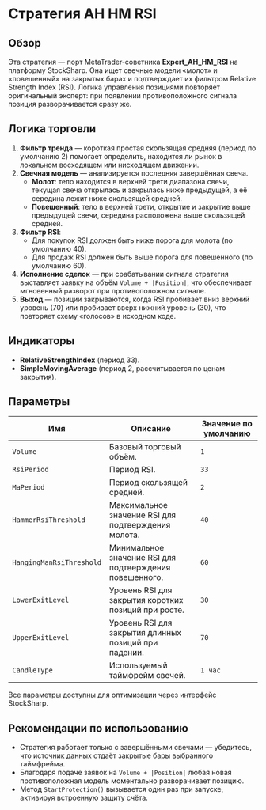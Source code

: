 # Стратегия AH HM RSI

## Обзор
Эта стратегия — порт MetaTrader-советника **Expert_AH_HM_RSI** на платформу StockSharp. Она ищет свечные модели «молот» и «повешенный» на закрытых барах и подтверждает их фильтром Relative Strength Index (RSI). Логика управления позициями повторяет оригинальный эксперт: при появлении противоположного сигнала позиция разворачивается сразу же.

## Логика торговли
1. **Фильтр тренда** — короткая простая скользящая средняя (период по умолчанию 2) помогает определить, находится ли рынок в локальном восходящем или нисходящем движении.
2. **Свечная модель** — анализируется последняя завершённая свеча.
   - **Молот**: тело находится в верхней трети диапазона свечи, текущая свеча открылась и закрылась ниже предыдущей, а её середина лежит ниже скользящей средней.
   - **Повешенный**: тело в верхней трети, открытие и закрытие выше предыдущей свечи, середина расположена выше скользящей средней.
3. **Фильтр RSI**:
   - Для покупок RSI должен быть ниже порога для молота (по умолчанию 40).
   - Для продаж RSI должен быть выше порога для повешенного (по умолчанию 60).
4. **Исполнение сделок** — при срабатывании сигнала стратегия выставляет заявку на объём `Volume + |Position|`, что обеспечивает мгновенный разворот при противоположном сигнале.
5. **Выход** — позиции закрываются, когда RSI пробивает вниз верхний уровень (70) или пробивает вверх нижний уровень (30), что повторяет схему «голосов» в исходном коде.

## Индикаторы
- **RelativeStrengthIndex** (период 33).
- **SimpleMovingAverage** (период 2, рассчитывается по ценам закрытия).

## Параметры
| Имя | Описание | Значение по умолчанию |
| --- | --- | --- |
| `Volume` | Базовый торговый объём. | `1` |
| `RsiPeriod` | Период RSI. | `33` |
| `MaPeriod` | Период скользящей средней. | `2` |
| `HammerRsiThreshold` | Максимальное значение RSI для подтверждения молота. | `40` |
| `HangingManRsiThreshold` | Минимальное значение RSI для подтверждения повешенного. | `60` |
| `LowerExitLevel` | Уровень RSI для закрытия коротких позиций при росте. | `30` |
| `UpperExitLevel` | Уровень RSI для закрытия длинных позиций при падении. | `70` |
| `CandleType` | Используемый таймфрейм свечей. | `1 час` |

Все параметры доступны для оптимизации через интерфейс StockSharp.

## Рекомендации по использованию
- Стратегия работает только с завершёнными свечами — убедитесь, что источник данных отдаёт закрытые бары выбранного таймфрейма.
- Благодаря подаче заявок на `Volume + |Position|` любая новая противоположная модель моментально разворачивает позицию.
- Метод `StartProtection()` вызывается один раз при запуске, активируя встроенную защиту счёта.
